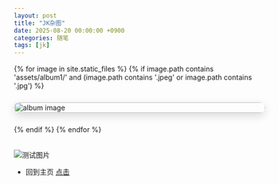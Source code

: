```yaml
---
layout: post
title: "JK杂图"
date: 2025-08-20 00:00:00 +0900
categories: 随笔
tags: [jk]
---
```


<!-- 一行一张大图的样式（只影响本页） -->
<style>
  .gallery-onecol {
    display: grid;
    grid-template-columns: 1fr;  /* 一行一张 */
    gap: 25px;                   /* 间距大一点 */
    margin: 1rem 0 2rem;
  }
  .gallery-onecol a { display:block; border-radius:12px; overflow:hidden; box-shadow:0 6px 18px rgba(0,0,0,.15); }
  .gallery-onecol img { width:100%; height:auto; object-fit:contain; display:block; }
</style>

<div class="gallery-onecol">
  {% for image in site.static_files %}
    {% if image.path contains 'assets/album1/' and (image.path contains '.jpeg' or image.path contains '.jpg') %}
      <a href="{{ site.baseurl }}{{ image.path }}" target="_blank" rel="noopener">
        <img src="{{ site.baseurl }}{{ image.path }}" alt="album image" loading="lazy">
      </a>
    {% endif %}
  {% endfor %}
</div>

![测试图片](/assets/img/IMG_9661.JPG)

- 回到主页 [点击](https://cannot5dme.github.io)
